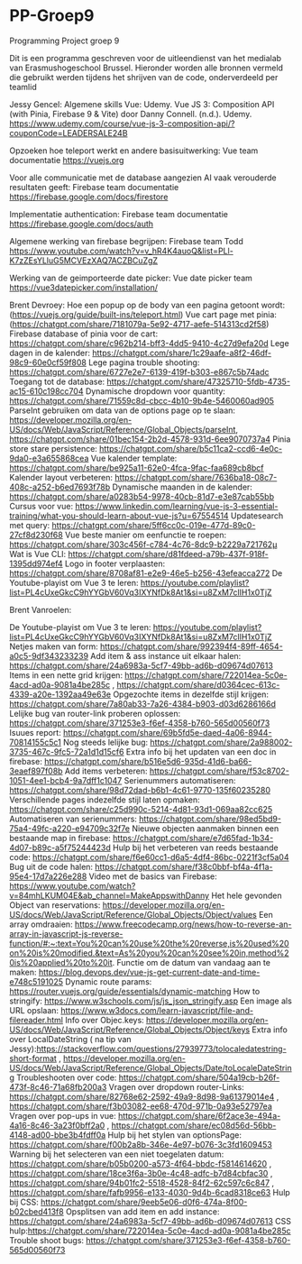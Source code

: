 # PP-Groep9
Programming Project groep 9

Dit is een programma geschreven voor de uitleendienst van het medialab van Erasmushogeschool Brussel. Hieronder worden alle bronnen vermeld die gebruikt werden tijdens het shrijven van de code, onderverdeeld per teamlid



Jessy Gencel: 
Algemene skills Vue: Udemy. Vue JS 3: Composition API (with Pinia, Firebase 9 & Vite) door Danny Connell. (n.d.). Udemy. https://www.udemy.com/course/vue-js-3-composition-api/?couponCode=LEADERSALE24B

Opzoeken hoe teleport werkt en andere basisuitwerking: Vue team documentatie https://vuejs.org

Voor alle communicatie met de database aangezien AI vaak verouderde resultaten geeft: Firebase team documentatie https://firebase.google.com/docs/firestore

Implementatie authentication: Firebase team documentatie https://firebase.google.com/docs/auth

Algemene werking van firebase begrijpen: Firebase team Todd https://www.youtube.com/watch?v=v_hR4K4auoQ&list=PLl-K7zZEsYLluG5MCVEzXAQ7ACZBCuZgZ

Werking van de geimporteerde date picker: Vue date picker team https://vue3datepicker.com/installation/



Brent Devroey:
Hoe een popup op de body van een pagina getoont wordt: (https://vuejs.org/guide/built-ins/teleport.html)
Vue cart page met pinia: (https://chatgpt.com/share/7181079a-5e92-4717-aefe-514313cd2f58)
Firebase database of pinia voor de cart: https://chatgpt.com/share/c962b214-bff3-4dd5-9410-4c27d9efa20d
Lege dagen in de kalender: https://chatgpt.com/share/1c29aafe-a8f2-46df-98c9-60e0cf59f808
Lege pagina trouble shooting: https://chatgpt.com/share/6727e2e7-6139-419f-b303-e867c5b74adc
Toegang tot de database: https://chatgpt.com/share/47325710-5fdb-4735-ac15-610c198cc704
Dynamische dropdown voor quantity: https://chatgpt.com/share/71559c8d-cbcc-4b10-9b4e-5460060ad905
ParseInt gebruiken om data van de options page op te slaan: https://developer.mozilla.org/en-US/docs/Web/JavaScript/Reference/Global_Objects/parseInt, https://chatgpt.com/share/01bec154-2b2d-4578-931d-6ee9070737a4
Pinia store stare persistence: https://chatgpt.com/share/b5c11ca2-ccd6-4e0c-9da0-e3a655868cea
Vue kalender template: https://chatgpt.com/share/be925a11-62e0-4fca-9fac-faa689cb8bcf
Kalender layout verbeteren: https://chatgpt.com/share/7636ba18-08c7-408c-a252-b6ed7693f78b
Dynamische maanden in de kalender: https://chatgpt.com/share/a0283b54-9978-40cb-81d7-e3e87cab55bb
Cursus voor vue: https://www.linkedin.com/learning/vue-js-3-essential-training/what-you-should-learn-about-vue-js?u=67554514
Updatesearch met query: https://chatgpt.com/share/5ff6cc0c-019e-477d-89c0-27cf8d230f68
Vue beste manier om eenfunctie te roepen: https://chatgpt.com/share/303c456f-c784-4c76-8dc9-b2229a721762µ
Wat is Vue CLI: https://chatgpt.com/share/d81fdeed-a79b-437f-918f-1395dd974ef4
Logo in footer verplaasten: https://chatgpt.com/share/8708af81-e2e9-46e5-b256-43efeacca272
De Youtube-playist om Vue 3 te leren: https://youtube.com/playlist?list=PL4cUxeGkcC9hYYGbV60Vq3IXYNfDk8At1&si=u8ZxM7clIH1x0TjZ


Brent Vanroelen:

De Youtube-playist om Vue 3 te leren: https://youtube.com/playlist?list=PL4cUxeGkcC9hYYGbV60Vq3IXYNfDk8At1&si=u8ZxM7clIH1x0TjZ
Netjes maken van form: https://chatgpt.com/share/992394f4-89ff-4654-a0c5-9df343233239
Add item & ass instance uit elkaar halen: https://chatgpt.com/share/24a6983a-5cf7-49bb-ad6b-d09674d07613
Items in een nette grid krijgen: https://chatgpt.com/share/722014ea-5c0e-4acd-ad0a-9081a4be285c , https://chatgpt.com/share/d0364cec-613c-4339-a20e-1392aa49e63e
Opgezochte items in dezelfde stijl krijgen: https://chatgpt.com/share/7a80ab33-7a26-4384-b903-d03d6286166d
Lelijke bug van router-link proberen oplossen: https://chatgpt.com/share/371253e3-f6ef-4358-b760-565d00560f73
Isuues report: https://chatgpt.com/share/69b5fd5e-daed-4a06-8944-70814155c5c1
Nog steeds lelijke bug: https://chatgpt.com/share/2a988002-3735-467c-9fc5-72a1d1d15cf6
Extra info bij het updaten van een doc in firebase: https://chatgpt.com/share/b516e5d6-935d-41d6-ba66-3eaef897f08b
Add items verbeteren: https://chatgpt.com/share/f53c8702-1051-4ee1-bcb4-9a7dff1c1047
Serienummers automatiseren: https://chatgpt.com/share/98d72dad-b6b1-4c61-9770-135f60235280
Verschillende pages indezelfde stijl laten opmaken: https://chatgpt.com/share/c25d990c-5214-4d81-93d1-069aa82cc625
Automatiseren van serienummers: https://chatgpt.com/share/98ed5bd9-75a4-49fc-a220-e94709c32f7e
Nieuwe objecten aanmaken binnen een bestaande map in firebase: https://chatgpt.com/share/e7d65fad-1b34-4d07-b89c-a5f75244423d
Hulp bij het verbeteren van reeds bestaande code: https://chatgpt.com/share/f6e60cc1-d6a5-4df4-86bc-0221f3cf5a04
Bug uit de code halen: https://chatgpt.com/share/f38c0bbf-bf4a-4f1a-95e4-17d7a226e288
Video met de basics van Firebase: https://www.youtube.com/watch?v=84mhLKUM04E&ab_channel=MakeAppswithDanny
Het hele gevonden Object van reservations: https://developer.mozilla.org/en-US/docs/Web/JavaScript/Reference/Global_Objects/Object/values
Een array omdraaien: https://www.freecodecamp.org/news/how-to-reverse-an-array-in-javascript-js-reverse-function/#:~:text=You%20can%20use%20the%20reverse,is%20used%20on%20is%20modified.&text=As%20you%20can%20see%20in,method%20is%20applied%20to%20it.
Functie om de datum van vandaag aan te maken: https://blog.devops.dev/vue-js-get-current-date-and-time-e748c5191025
Dynamic route params: https://router.vuejs.org/guide/essentials/dynamic-matching
How to stringify: https://www.w3schools.com/js/js_json_stringify.asp
Een image als URL opslaan: https://www.w3docs.com/learn-javascript/file-and-filereader.html
Info over Objec.keys: https://developer.mozilla.org/en-US/docs/Web/JavaScript/Reference/Global_Objects/Object/keys
Extra info over LocalDateString ( na tip van Jessy):https://stackoverflow.com/questions/27939773/tolocaledatestring-short-format ,
https://developer.mozilla.org/en-US/docs/Web/JavaScript/Reference/Global_Objects/Date/toLocaleDateString
Troubleshooten over code: https://chatgpt.com/share/504a19cb-b26f-473f-8c46-71a68fb200a3
Vragen over dropdown router-Links: https://chatgpt.com/share/82768e62-2592-49a9-8d98-9a61379014e4 , https://chatgpt.com/share/f3b03082-ee68-470d-971b-0a93e52797ea
Vragen over pop-ups in vue: https://chatgpt.com/share/6f2ace3e-494a-4a16-8c46-3a23f0bff2a0 , https://chatgpt.com/share/ec08d56d-56bb-4148-ad00-bbe3b4fdff0a
Hulp bij het stylen van optionsPage: https://chatgpt.com/share/f00b2a8b-346e-4e97-b076-3c3fd1609453
Warning bij het selecteren van een niet toegelaten datum: https://chatgpt.com/share/b05b0200-a573-4f64-bbdc-f5814614620 , https://chatgpt.com/share/18ce3f6a-3b0e-4c48-adfc-b7d84cbfac30 , https://chatgpt.com/share/94b01fc2-5518-4528-84f2-62c597c6c847 , https://chatgpt.com/share/fafb9956-e133-4030-9d4b-6cad8318ce63
Hulp bij CSS: https://chatgpt.com/share/9eeb5e06-d0f6-474a-8f00-b02cbed413f8
Opsplitsen van add item en add instance: https://chatgpt.com/share/24a6983a-5cf7-49bb-ad6b-d09674d07613
CSS hulp:https://chatgpt.com/share/722014ea-5c0e-4acd-ad0a-9081a4be285c
Trouble shoot bugs: https://chatgpt.com/share/371253e3-f6ef-4358-b760-565d00560f73







